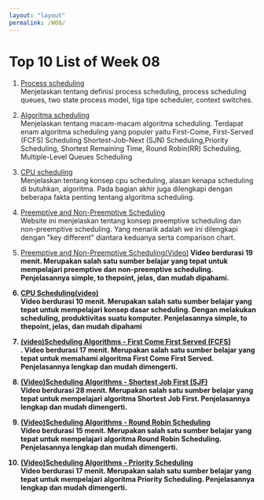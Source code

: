 ```yaml
---
layout: "layout"
permalink: /W08/
---
```


# Top 10 List of Week 08

1. [Process scheduling](https://www.tutorialspoint.com/operating_system/os_process_scheduling.htm)<br>
Menjelaskan tentang definisi process scheduling, process scheduling queues, two state process model, tiga tipe scheduler, context switches.

2. [Algoritma scheduling](https://www.tutorialspoint.com/operating_system/os_process_scheduling_algorithms.htm)<br>
Menjelaskan tentang macam-macam algoritma scheduling. Terdapat enam algoritma scheduling yang populer yaitu First-Come, First-Served (FCFS) Scheduling
Shortest-Job-Next (SJN) Scheduling,Priority Scheduling, Shortest Remaining Time, Round Robin(RR) Scheduling, Multiple-Level Queues Scheduling

3. [CPU scheduling](https://www.geeksforgeeks.org/cpu-scheduling-in-operating-systems/)<br>
Menjelaskan tentang konsep cpu scheduling, alasan kenapa scheduling di butuhkan, algoritma. Pada bagian akhir juga dilengkapi dengan beberapa fakta penting tentang algoritma scheduling.

4. [Preemptive and Non-Preemptive Scheduling](https://www.geeksforgeeks.org/preemptive-and-non-preemptive-scheduling/)<br>
Website ini menjelaskan tentang konsep preemptive scheduling dan non-preemptive scheduling. Yang menarik adalah we ini dilengkapi dengan "key different" diantara keduanya serta comparison chart.

5. [Preemptive and Non-Preemptive Scheduling(Video)](https://www.youtube.com/watch?v=4DhFmL-6SDA)<b>
Video berdurasi 19 menit. Merupakan salah satu sumber belajar yang tepat untuk mempelajari preemptive dan non-preemptive scheduling. Penjelasannya simple, to thepoint, jelas, dan mudah dipahami. 

6. [CPU Scheduling(video)](https://www.youtube.com/watch?v=EWkQl0n0w5M)<br>
Video berdurasi 10 menit. Merupakan salah satu sumber belajar yang tepat untuk mempelajari konsep dasar scheduling. Dengan melakukan scheduling, produktivitas suatu komputer. Penjelasannya simple, to thepoint, jelas, dan mudah dipahami

7. [(video)Scheduling Algorithms - First Come First Served (FCFS)](https://www.youtube.com/watch?v=7DoP1L9nAAs)<br>.
Video berdurasi 17 menit. Merupakan salah satu sumber belajar yang tepat untuk memahami algoritma First Come First Served.
Penjelasannya lengkap dan mudah dimengerti.

8. [(Video)Scheduling Algorithms - Shortest Job First (SJF)](https://www.youtube.com/watch?v=t0g9b3SJECg)<br>
Video berdurasi 28 menit. Merupakan salah satu sumber belajar yang tepat untuk mempelajari algoritma Shortest Job First. 
Penjelasannya lengkap dan mudah dimengerti.

9. [(Video)Scheduling Algorithms - Round Robin Scheduling](https://www.youtube.com/watch?v=YzBBJYfwdi8)<br>
Video berdurasi 15 menit. Merupakan salah satu sumber belajar yang tepat untuk mempelajari algoritma Round Robin Scheduling. 
Penjelasannya lengkap dan mudah dimengerti.

10. [(Video)Scheduling Algorithms - Priority Scheduling](https://www.youtube.com/watch?v=yKD3pcFvGmY)<br>
Video berdurasi 17 menit. Merupakan salah satu sumber belajar yang tepat untuk mempelajari algoritma Priority Scheduling. 
Penjelasannya lengkap dan mudah dimengerti.

